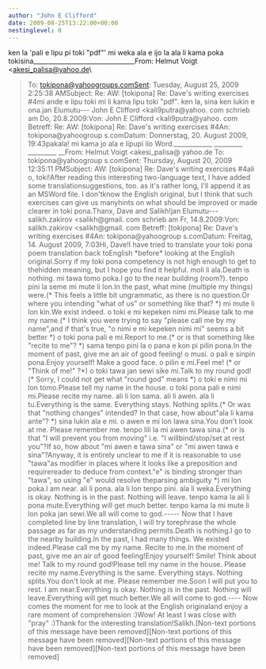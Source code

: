 ```yaml
---
author: "John E Clifford"
date: 2009-08-25T13:22:00+00:00
nestinglevel: 0
---
```

ken la 'pali e lipu pi toki "pdf"' mi weka ala e ijo la ala li kama poka tokisina\_\_\_\_\_\_\_\_\_\_\_\_\_\_\_\_\_\_\_\_\_\_\_\_\_\_\_\_\_\_\_\_From: Helmut Voigt <[akesi_palisa@yahoo.de](mailto://akesi_palisa@yahoo.de)\
>To: [tokipona@yahoogroups.comSent](mailto://tokipona@yahoogroups.comSent): Tuesday, August 25, 2009 2:25:38 AMSubject: Re: AW: \[tokipona\] Re: Dave's writing exercises #4mi ande e lipu toki mi li kama lipu toki "pdf". ken la, sina ken lukin e ona.jan Elumutu---
 John E Clifford <kali9putra@yahoo. com
> schrieb am Do, 20.8.2009:Von: John E Clifford <kali9putra@yahoo. com
>Betreff: Re: AW: \[tokipona\] Re: Dave's writing exercises #4An: tokipona@yahoogroup s.comDatum: Donnerstag, 20. August 2009, 19:43pakala! mi kama jo ala e lipupi ilo Word.\_\_\_\_\_\_\_\_\_\_\_\_ \_\_\_\_\_\_\_\_\_ \_\_\_\_\_\_\_\_\_ \_\_From: Helmut Voigt <akesi\_palisa@ yahoo.de
>To: tokipona@yahoogroup s.comSent: Thursday, August 20, 2009 12:35:11 PMSubject: AW: \[tokipona\] Re: Dave's writing exercises #4ali o, toki!After reading this interesting two-language text, I have added some translationsuggestions, too. as it's rather long, I'll append it as an MSWord file. I don'tknow the English original, but I think that such exercises can give us manyhints on what should be improved or made clearer in toki pona.Thanx, Dave and Salikh!jan Elumutu---
 salikh.zakirov <salikh@gmail. com
> schrieb am Fr, 14.8.2009:Von: salikh.zakirov <salikh@gmail. com
>Betreff: \[tokipona\] Re: Dave's writing exercises #4An: tokipona@yahoogroup s.comDatum: Freitag, 14. August 2009, 7:03Hi, Dave!I have tried to translate your toki pona poem translation back toEnglish \*before\* looking at the English original.Sorry if my toki pona competency is not high enough to get to thehidden meaning, but I hope you find it helpful.
> moli li ala.Death is nothing.
> mi tawa tomo poka.I go to the near building (room?).
> tenpo pini la seme mi mute li lon.In the past, what mine (multiple my things) were.(\* This feels a little bit ungrammatic, as there is no question.Or where you intending "what of us" or something like that? \*)
> mi mute li lon kin.We exist indeed.
> o toki e mi kepeken nimi mi.Please talk to me my name.(\* I think you were trying to say "please call me by my name",and if that's true, "o nimi e mi kepeken nimi mi" seems a bit better \*)
> o toki pona pali e mi.Report to me.(\* or is that something like "recite to me"? \*)
> sama tenpo pini la o pana e kon pi pilin pona.In the moment of past, give me an air of good feeling!
> o musi. o pali e sinpin pona.Enjoy yourself! Make a good face.
> o pilin e mi.Feel me! (\* or "Think of me!" ?\*)
> o toki tawa jan sewi sike mi.Talk to my round god!(\* Sorry, I could not get what "round god" means \*)
> o toki e nimi mi lon tomo.Please tell my name in the house.
> o toki pona pali e nimi mi.Please recite my name.
> ali li lon sama. ali li awen. ala li tu.Everything is the same. Everything stays. Nothing splits.(\* Or was that "nothing changes" intended? In that case, how about"ala li kama ante"? \*)
> sina lukin ala e mi. o awen e mi lon lawa sina.You don't look at me. Please remember me.
> tenpo lili la mi awen tawa sina.(\* or is that "I will prevent you from moving" i.e. "I willbind/stop/set at rest you"?If so, how about "mi awen e tawa sina" or "mi awen tawa e sina"?Anyway, it is entirely unclear to me if it is reasonable to use "tawa"as modifier in places where it looks like a preposition and requirereader to deduce from context."e" is binding stronger than "tawa", so using "e" would resolve theparsing ambiguity \*)
> mi lon poka.I am near.
> ali li pona. ala li lon tenpo pini. ala li weka.Everything is okay. Nothing is in the past. Nothing will leave.
> tenpo kama la ali li pona mute.Everything will get much better.
> tenpo kama la mi mute li lon poka jan sewi.We all will come to god.-----
Now that I have completed line by line translation, I will try torephrase the whole passage as far as my understanding permits.Death is nothing.I go to the nearby building.In the past, I had many things. We existed indeed.Please call me by my name. Recite to me.In the moment of past, give me an air of good feeling!Enjoy yourself! Smile! Think about me! Talk to my round god!Please tell my name in the house. Please recite my name.Everything is the same. Everything stays. Nothing splits.You don't look at me. Please remember me.Soon I will put you to rest. I am near.Everything is okay. Nothing is in the past. Nothing will leave.Everything will get much better.We all will come to god.----
Now comes the moment for me to look at the English originaland enjoy a rare moment of comprehension :)Wow! At least I was close with "pray" :)Thank for the interesting translation!Salikh.\[Non-text portions of this message have been removed\]\[Non-text portions of this message have been removed\]\[Non-text portions of this message have been removed\]\[Non-text portions of this message have been removed\]